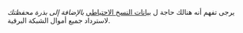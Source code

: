 يرجى تفهم أنه هنالك حاجة ل [بيانات النسخ الاحتياطي](https://docs.decred.org/lightning-network/backups/) _بالإضافة إلى بذرة محفظتك_ لاسترداد جميع أموال الشبكة البرقية.
